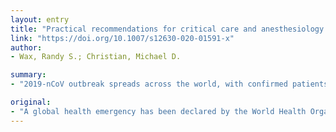 ```yaml
---
layout: entry
title: "Practical recommendations for critical care and anesthesiology teams caring for novel coronavirus (2019-nCoV) patients"
link: "https://doi.org/10.1007/s12630-020-01591-x"
author:
- Wax, Randy S.; Christian, Michael D.

summary:
- "2019-nCoV outbreak spreads across the world, with confirmed patients in Canada. Patients infected with the virus are at risk for respiratory failure and requiring admission to critical care units. The exact mechanisms of transmission are currently unclear. Human-to-human transmission can occur and the risk of airborne spread during aerosol-generating medical procedures remains a concern in specific circumstances."

original:
- "A global health emergency has been declared by the World Health Organization as the 2019-nCoV outbreak spreads across the world, with confirmed patients in Canada. Patients infected with 2019-nCoV are at risk for developing respiratory failure and requiring admission to critical care units. While providing optimal treatment for these patients, careful execution of infection control measures is necessary to prevent nosocomial transmission to other patients and to healthcare workers providing care. Although the exact mechanisms of transmission are currently unclear, human-to-human transmission can occur, and the risk of airborne spread during aerosol-generating medical procedures remains a concern in specific circumstances. This paper summarizes important considerations regarding patient screening, environmental controls, personal protective equipment, resuscitation measures (including intubation), and critical care unit operations planning as we prepare for the possibility of new imported cases or local outbreaks of 2019-nCoV. Although understanding of the 2019-nCoV virus is evolving, lessons learned from prior infectious disease challenges such as Severe Acute Respiratory Syndrome will hopefully improve our state of readiness regardless of the number of cases we eventually manage in Canada."
---
```



